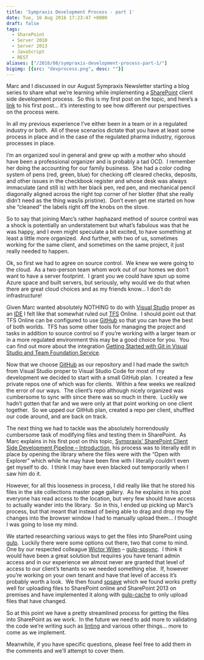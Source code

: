```yaml
---
title: 'Sympraxis Development Process - part 1'
date: Tue, 16 Aug 2016 17:23:47 +0000
draft: false
tags: 
  - SharePoint
  - Server 2010
  - Server 2013
  - JavaScript
  - REST
aliases: ["/2016/08/sympraxis-development-process-part-1/"]
bigimg: [{src: "devprocess.png", desc: ""}]
---
```


Marc and I discussed in our August Sympraxis Newsletter starting a blog series to share what we’re learning while implementing a [SharePoint](https://sharepoint.microsoft.com "Microsoft SharePoint") client side development process.  So this is my first post on the topic, and here’s a [link](https://sympmarc.com/2016/08/16/sharepoint-client-side-development-pipeline-introduction/) to his first post… it’s interesting to see how different our perspectives on the process were.

In all my previous experience I’ve either been in a team or in a regulated industry or both.  All of these scenarios dictate that you have at least some process in place and in the case of the regulated pharma industry, rigorous processes in place.

I’m an organized soul in general and grew up with a mother who should have been a professional organizer and is probably a tad OCD.  I remember her doing the accounting for our family business.  She had a color coding system of pens (red, green, blue) for checking off cleared checks, deposits, and other issues in the checkbook register and whose desk was always immaculate (and still is) with her black pen, red pen, and mechanical pencil diagonally aligned across the right top corner of her blotter (that she really didn’t need as the thing was/is pristine).  Don’t even get me started on how she “cleaned” the labels right off the knobs on the stove.

So to say that joining Marc’s rather haphazard method of source control was a shock is potentially an understatement but what’s fabulous was that he was happy, and I even might speculate a bit excited, to have something at least a little more organized.  And further, with two of us, sometimes working for the same client, and sometimes on the same project, it just really needed to happen.

Ok, so first we had to agree on source control.  We knew we were going to the cloud.  As a two-person team whom work out of our homes we don’t want to have a server footprint.  I grant you we could have spun up some Azure space and built servers, but seriously, why would we do that when there are great cloud choices and as my friends know… I don’t do infrastructure!

Given Marc wanted absolutely NOTHING to do with [Visual Studio](https://visualstudio.microsoft.com/ "Microsoft Visual Studio") proper as an [IDE](https://en.wikipedia.org/wiki/Integrated_development_environment "Integrated development environment") I felt like that somewhat ruled out [TFS](https://en.wikipedia.org/wiki/Team_Foundation_Server "Team Foundation Server") Online.  I should point out that TFS Online can be configured to use [GitHub](https://git-scm.com "Git (software)") so that you can have the best of both worlds.  TFS has some other tools for managing the project and tasks in addition to source control so if you’re working with a larger team or in a more regulated environment this may be a good choice for you.  You can find out more about the integration [Getting Started with Git in Visual Studio and Team Foundation Service](https://devblogs.microsoft.com/devops/getting-started-with-git-in-visual-studio-and-team-foundation-service-2/).

Now that we choose [GitHub](https://github.com) as our repository and I had made the switch from Visual Studio proper to Visual Studio Code for most of my development we decided to start with a small GitHub plan.  I created a few private repos one of which was for clients.  Within a few weeks we realized the error of our ways.  The client’s repo although nicely organized was cumbersome to sync with since there was so much in there.  Luckily we hadn’t gotten that far and we were only at that point working on one client together.  So we upped our GitHub plan, created a repo per client, shuffled our code around, and are back on track.

The next thing we had to tackle was the absolutely horrendously cumbersome task of modifying files and testing them in SharePoint.  As Marc explains in his first post on this topic, [Sympraxis’ SharePoint Client Side Development Pipeline – Introduction](https://sympmarc.com/2016/08/16/sharepoint-client-side-development-pipeline-introduction/), his process was to literally edit in place by opening the library where the files were with the “Open with Explorer” which while he may have been fine with I literally couldn’t even get myself to do.  I think I may have even blacked out temporarily when I saw him do it.

However, for all this looseness in process, I did really like that he stored his files in the site collections master page gallery.  As he explains in his post everyone has read access to the location, but very few should have access to actually wander into the library.  So in this, I ended up picking up Marc’s process, but that meant that instead of being able to drag and drop my file changes into the browser window I had to manually upload them… I thought I was going to lose my mind.

We started researching various ways to get the files into SharePoint using [gulp](https://gulpjs.com/).  Luckily there were some options out there, two that come to mind.  One by our respected colleague [Wictor Wilen](https://twitter.com/wictor) – [gulp-spsync](https://github.com/wictorwilen/gulp-spsync).  I think it would have been a great solution but requires you have tenant admin access and in our experience we almost never are granted that level of access to our client’s tenants so we needed something else.  If, however you’re working on your own tenant and have that level of access it’s probably worth a look.  We then found [spsave](https://www.npmjs.com/package/spsave) which we found works pretty well for uploading files to SharePoint online and SharePoint 2013 on premises and have implemented it along with [gulp-cache](https://github.com/jgable/gulp-cache) to only upload files that have changed.

So at this point we have a pretty streamlined process for getting the files into SharePoint as we work.  In the future we need to add more to validating the code we’re writing such as [linting](https://en.wikipedia.org/wiki/Lint_(software)) and various other things… more to come as we implement.

Meanwhile, if you have specific questions, please feel free to add them in the comments and we'll attempt to cover them.

